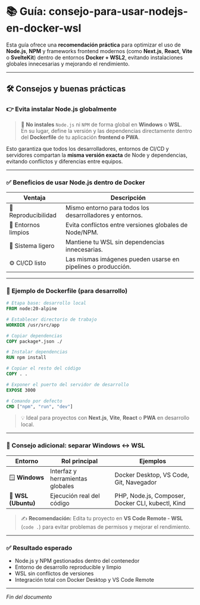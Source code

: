 # 📚 Guía: consejo-para-usar-nodejs-en-docker-wsl

Esta guía ofrece una **recomendación práctica** para optimizar el uso de **Node.js**, **NPM** y frameworks frontend modernos (como **Next.js**, **React**, **Vite** o **SvelteKit**) dentro de entornos **Docker + WSL2**, evitando instalaciones globales innecesarias y mejorando el rendimiento.

---

## 🛠️ Consejos y buenas prácticas

### 👉 Evita instalar Node.js globalmente

> 🚫 **No instales** `Node.js` ni `NPM` de forma global en **Windows** o **WSL**.  
> En su lugar, define la versión y las dependencias directamente dentro del **Dockerfile** de tu aplicación **frontend o PWA**.

Esto garantiza que todos los desarrolladores, entornos de CI/CD y servidores compartan la **misma versión exacta** de Node y dependencias, evitando conflictos y diferencias entre equipos.

---

### ✅ Beneficios de usar Node.js dentro de Docker

| Ventaja             | Descripción                                                   |
|---------------------|---------------------------------------------------------------|
| 🔁 Reproducibilidad | Mismo entorno para todos los desarrolladores y entornos.     |
| 🚀 Entornos limpios | Evita conflictos entre versiones globales de Node/NPM.       |
| 🧹 Sistema ligero   | Mantiene tu WSL sin dependencias innecesarias.               |
| ⚙️ CI/CD listo      | Las mismas imágenes pueden usarse en pipelines o producción. |

---

### 📝 Ejemplo de Dockerfile (para desarrollo)

``` dockerfile
# Etapa base: desarrollo local
FROM node:20-alpine

# Establecer directorio de trabajo
WORKDIR /usr/src/app

# Copiar dependencias
COPY package*.json ./

# Instalar dependencias
RUN npm install

# Copiar el resto del código
COPY . .

# Exponer el puerto del servidor de desarrollo
EXPOSE 3000

# Comando por defecto
CMD ["npm", "run", "dev"]
```

> 💡 Ideal para proyectos con **Next.js**, **Vite**, **React** o **PWA** en desarrollo local.

---

### 🐧 Consejo adicional: separar Windows ↔️ WSL

| Entorno              | Rol principal                    | Ejemplos                                          |
|----------------------|----------------------------------|---------------------------------------------------|
| 🪟 **Windows**      | Interfaz y herramientas globales | Docker Desktop, VS Code, Git, Navegador           |
| 🐧 **WSL (Ubuntu)** | Ejecución real del código        | PHP, Node.js, Composer, Docker CLI, kubectl, Kind |

> ✍️ **Recomendación:** Edita tu proyecto en **VS Code Remote - WSL** (`code .`) para evitar problemas de permisos y mejorar el rendimiento.

---

### ✅ Resultado esperado

- Node.js y NPM gestionados dentro del contenedor  
- Entorno de desarrollo reproducible y limpio  
- WSL sin conflictos de versiones  
- Integración total con Docker Desktop y VS Code Remote  

---

*Fin del documento*
